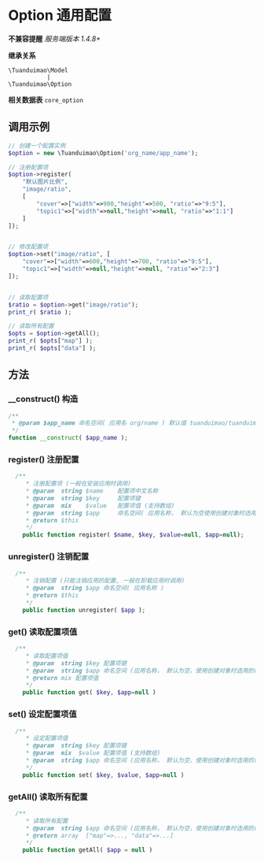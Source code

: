 Option 通用配置
====================

**不兼容提醒**
*服务端版本 1.4.8+*

**继承关系**

``` 
\Tuanduimao\Model
		   |
\Tuanduimao\Option	      
```

**相关数据表**
`core_option`



## 调用示例

```php
// 创建一个配置实例
$option = new \Tuanduimao\Option('org_name/app_name');

// 注册配置项
$option->register(
    "默认图片比例", 
    "image/ratio", 
    [
        "cover"=>["width"=>900,"height"=>500, "ratio"=>"9:5"], 
        "topic1"=>["width"=>null,"height"=>null, "ratio"=>"1:1"]
    ]
]);


// 修改配置项
$option->set("image/ratio", [
    "cover"=>["width"=>600,"height"=>700, "ratio"=>"9:5"], 
    "topic1"=>["width"=>null,"height"=>null, "ratio"=>"2:3"]
]);


// 读取配置项
$ratio = $option->get("image/ratio");
print_r( $ratio );

// 读取所有配置
$opts = $option->getAll();
print_r( $opts["map"] );
print_r( $opts["data"] );

```

## 方法

###  __construct() 构造

```php
/**
 * @param $app_name 命名空间( 应用名 org/name ) 默认值 tuanduimao/tuanduimao
 */
function __construct( $app_name );
```


### register() 注册配置 

```php
  /**
	 * 注册配置项 (一般在安装应用时调用)
	 * @param  string $name    配置项中文名称
	 * @param  string $key     配置项键 
	 * @param  mix    $value   配置项值 (支持数组)
	 * @param  string $app     命名空间( 应用名称， 默认为空使用创建对象时选用的命名空间)
	 * @return $this
	 */
	public function register( $name, $key, $value=null, $app=null); 
```

### unregister() 注销配置

```php
  /**
	 * 注销配置 (只能注销应用的配置, 一般在卸载应用时调用)
	 * @param  string $app 命名空间( 应用名称 )
	 * @return $this
	 */
	public function unregister( $app );
```

### get() 读取配置项值

```php
  /**
	 * 读取配置项值 
	 * @param  string $key 配置项键
	 * @param  string $app 命名空间 (应用名称， 默认为空，使用创建对象时选用的命名空间)
	 * @return mix 配置项值
	 */
	public function get( $key, $app=null )
```


### set() 设定配置项值

```php
  /**
	 * 设定配置项值
	 * @param  string $key 配置项键
	 * @param  mix  $value 配置项值 (支持数组)
	 * @param  string $app 命名空间 (应用名称， 默认为空，使用创建对象时选用的命名空间)
	 */
	public function set( $key, $value, $app=null ) 
```


### getAll() 读取所有配置

```php
  /**
	 * 读取所有配置
	 * @param  string $app 命名空间 (应用名称， 默认为空，使用创建对象时选用的命名空间)
	 * @return array  ["map"=>..., "data"=>...]
	 */
	public function getAll( $app = null ) 
```

